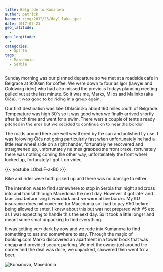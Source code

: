 ```yaml
---
title: Belgrade to Kumanova
author: patrick
banner: /img/2017/23/day1-lake.jpeg
date: 2017-07-23
geo_latitude:
  - 
geo_longitude: 
  - 
categories:
  - Sparta
tags:
  - Macedonia
  - Serbia
---
```

Sunday morning was our planned departure so we met at a roadside cafe in Belgrade at 9:00am for coffee. We were down to four as Igor (lawyer and Goldwing rider) who had also missed the previous fridays planning meeting pulled out at the last minute. So it was me, Marko, Milos and Malinko (aka Čiča). It was good to be riding in a group again.

Our first destination was lake Oblačinsko about 160 miles south of Belgrade. Temperature was high 30´s so it was good when we finally arrived shortly after lunch time and went for a swim. There were a couple of tents already pitched in the area but we decided to continue on to near the border.

The roads around here are well weathered by the sun and polished by use. I was following Čiča not going particularly fast when unfortunately he had a little rear wheel slide on a right hander, fortunately he recovered and straightened up, unfortunately he then grabbed the front brake, fortunately there was nothing coming the other way, unfortunately the front wheel locked up, fortunately I got it on video.

{{< youtube LObdLF-akB0 >}}

Bike and rider were both picked up and there was no damage to either. 

 The intention was to find somewhere to stop in Serbia that night and cross into and transit through Macedonia the next day. However, it got later and later and before long it was dark and we were at the border. My EU insurance does not cover me for Macedonia so I had to pay €50 before being allowed to enter, I knew about this but was not prepared with V5 etc. as I was expecting to handle this the next day. So it took a little longer and meant some small unpacking to find everything.

It was getting very dark by now and we rode into Kumanova to find something to eat and somewhere to stay. Through the magic of booking.com Marko discovered an apartment in a tower block that was cheap and provided secure parking. We met the owner just around the corner and the deal was done, we unpacked, showered then went for a beer. 

![Kumanova, Macedonia](/img/2017/24/kumanova-macedonia.jpeg) 



